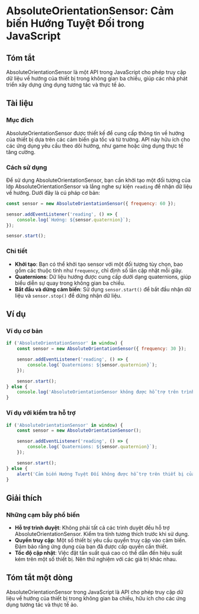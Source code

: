 <!--
Meta Description: # AbsoluteOrientationSensor: Cảm biến Hướng Tuyệt Đối trong JavaScript ## Tóm tắt AbsoluteOrientationSensor là một API trong JavaScript cho phép truy ...
Meta Keywords: sensor, absoluteorientationsensor, hướng, dụng, thiết
-->

# AbsoluteOrientationSensor: Cảm biến Hướng Tuyệt Đối trong JavaScript

## Tóm tắt
AbsoluteOrientationSensor là một API trong JavaScript cho phép truy cập dữ liệu về hướng của thiết bị trong không gian ba chiều, giúp các nhà phát triển xây dựng ứng dụng tương tác và thực tế ảo.

## Tài liệu
### Mục đích
AbsoluteOrientationSensor được thiết kế để cung cấp thông tin về hướng của thiết bị dựa trên các cảm biến gia tốc và từ trường. API này hữu ích cho các ứng dụng yêu cầu theo dõi hướng, như game hoặc ứng dụng thực tế tăng cường.

### Cách sử dụng
Để sử dụng AbsoluteOrientationSensor, bạn cần khởi tạo một đối tượng của lớp AbsoluteOrientationSensor và lắng nghe sự kiện `reading` để nhận dữ liệu về hướng. Dưới đây là cú pháp cơ bản:

```javascript
const sensor = new AbsoluteOrientationSensor({ frequency: 60 });

sensor.addEventListener('reading', () => {
    console.log(`Hướng: ${sensor.quaternion}`);
});

sensor.start();
```

### Chi tiết
- **Khởi tạo**: Bạn có thể khởi tạo sensor với một đối tượng tùy chọn, bao gồm các thuộc tính như `frequency`, chỉ định số lần cập nhật mỗi giây.
- **Quaternions**: Dữ liệu hướng được cung cấp dưới dạng quaternions, giúp biểu diễn sự quay trong không gian ba chiều.
- **Bắt đầu và dừng cảm biến**: Sử dụng `sensor.start()` để bắt đầu nhận dữ liệu và `sensor.stop()` để dừng nhận dữ liệu.

## Ví dụ
### Ví dụ cơ bản
```javascript
if ('AbsoluteOrientationSensor' in window) {
    const sensor = new AbsoluteOrientationSensor({ frequency: 30 });

    sensor.addEventListener('reading', () => {
        console.log(`Quaternions: ${sensor.quaternion}`);
    });

    sensor.start();
} else {
    console.log('AbsoluteOrientationSensor không được hỗ trợ trên trình duyệt này.');
}
```

### Ví dụ với kiểm tra hỗ trợ
```javascript
if ('AbsoluteOrientationSensor' in window) {
    const sensor = new AbsoluteOrientationSensor();

    sensor.addEventListener('reading', () => {
        console.log(`Quaternions: ${sensor.quaternion}`);
    });

    sensor.start();
} else {
    alert('Cảm biến Hướng Tuyệt Đối không được hỗ trợ trên thiết bị của bạn.');
}
```

## Giải thích
### Những cạm bẫy phổ biến
- **Hỗ trợ trình duyệt**: Không phải tất cả các trình duyệt đều hỗ trợ AbsoluteOrientationSensor. Kiểm tra tính tương thích trước khi sử dụng.
- **Quyền truy cập**: Một số thiết bị yêu cầu quyền truy cập vào cảm biến. Đảm bảo rằng ứng dụng của bạn đã được cấp quyền cần thiết.
- **Tốc độ cập nhật**: Việc đặt tần suất quá cao có thể dẫn đến hiệu suất kém trên một số thiết bị. Nên thử nghiệm với các giá trị khác nhau.

## Tóm tắt một dòng
AbsoluteOrientationSensor trong JavaScript là API cho phép truy cập dữ liệu về hướng của thiết bị trong không gian ba chiều, hữu ích cho các ứng dụng tương tác và thực tế ảo.